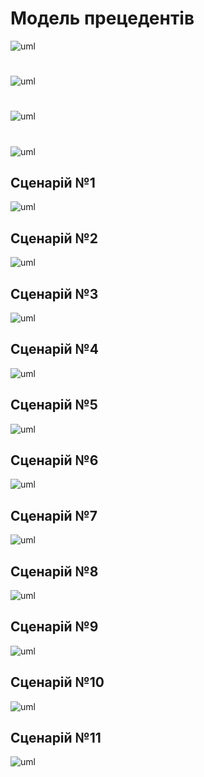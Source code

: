 # Модель прецедентів

![uml](http://www.plantuml.com/plantuml/png/XLJDRjD04BxdAKRXIa19ariL5VN04_I6L3cjJIkviUIV6uV4uOT3rIA1ZCG595x060ojqxYlCFD6p4xMtZYOr8Szp7ppxJVVZFSW22q_Z2xSZdKIUZvqyICbDAUOBhjW1V0yieEm0_nL-IzOqWnl1BF035Dw9yYZmFORm0-OKQp0aduMXMTU4_0DS_o5AHORi4FFTQs9vriCQR8nz8uIN6bvCqmtsKylpgU2boCAx1ChiA6xFnaV7Hxtd_Jtdqx6BwRu6LEkpEdJcaCt44ixryAauCVzDfP1pVATEqlmLjK1Pa3pjHsOiy95nJBu7yj0itoL7jxILQK1y0-7L-p83_4unJiEYaKhlk6DOHwqCUzL-cfZVvh-c5k9fhWYsMkNDwnRl1S56IxfMWYsXJ7e7sN3DihHBbK5bZpIrvIei3OaeIjW_BswYr4fBesh8pDaMKte-RrnDJGLbZs4NjHxDTO8ZTS9L-0o7HCK3cEi71kRgFa4t98JIkEe75CljC4_VtaMWkSqyOySnz50_Mt_2S3-blWRSw3PZb7MzHHJmYPTOi5PMe1YKQi8N7B3FgPCKT3YSLqWjYyLrQr6gkdgUPOWfXTyVRq4fH5iJq-bEnEHNrjxr6ZLP8t7mosFNDiHYmJMQewy8m_R8ggbOydejJKqt2wzvrgrqbmnLo-9jbA0xGsQGvwOTPDQh0dNEp3g770vFwT_0G00)

#

![uml](http://www.plantuml.com/plantuml/png/TP7FIiD04CRlUOeXFNUrkLLAADHNwAqWsxXuKADa4n14i2tgJMyLlFWADLeQ_wI-mZTlvEwcmHpQEMG2tpU_-ORjwrGcQNP-vbtAw5IUA1eE3ey24OXzklPeKvbMaTIA_Duu70witDiRXwCOhtoB1T_p8tBJfoW8AqA91TwmjXf-K1ZVX_ahKV2TJr9JXQ2Mb4f9wRRSUAx9ABr8oCUBcovumbEUEVP3DQbLGYrbgjjr0zxsUA9Z0v9DYAKXBV6ERtv2oJENaYVujNYiyMLCA-GyDwlco1i1HMSNFQZfp-xMJyUiAQEuoGYywZANl9sqmutmdxvUHY8JjNf0wYfLyR5kEeBjZhxvcWVy0m00)

#

![uml](http://www.plantuml.com/plantuml/png/SoWkIImgAStDuIf8JCvEJ4zL27LsYJVHCr2evbA0WjBYrEJ4ubG59Piakr3dU1CR_IIxcBmBYo_ilzXmOSE5JHTsN-o_s7HXXyA5lK3knWlxmC9xBkm0Aje2PEsziEDYgv92Oh42IBU2Sc9YQcfY8jZuMYumbPXSab-ae7HXmeLD5vj0-i6g7KjBCe32ogb0O6a9LiY5pJrwXY0NAG1jctHX1zZ6tK0RmGxQ3ZHmsiKci74GfTXDC8APi12eRnF81JXDCE82kndcEjqYNJkm1DnzK8iKz4hr839M2gaL9QbvASK8MIDiiWv04XWJ0000)

#

![uml](http://www.plantuml.com/plantuml/png/ZPJ1gjf058RtUOf1rwPDm8KYOh6lu4wGCGv5gcan2HHAGKrfDmLBARfieIyGrD1WDBx2cJUwPyRSkH6ImImYplpp_VyvPqZFy-d23-OpuoDrtjDtZ0pwRqTDypNvR93y2JpcK8-HMcVS7VH7pSwhSNVemb-8uGWH77W8UuZu6X829yZWmh_ohLZcIrp-nhTyHr1_XOmlKHL1oiCQeHuHC5Adb35AfTiNG_vGn_-m83NuYVmpeYw8MF6rnAq5HPv-CvbFNL9d-BHQyfnHbjQqyhp_u2e8c3KLJAHkY5gAu8pnKNKIV4YatwskxwZUgxmZgy95-Vo160an7D1dWowXx0nVmLLW8OFJOpuQ9-MrWqWGaBKgJ47sF-K_HCk6RW6fXzhQ0cIhicTqHGaGtRlP6ZVJqbqaDPX7dQegitNZ_mzxlaL3EVv2gog25qB_XWoEULXynN3cOG6WoQCI_O94rfr2ei7OXY51j-lUM3IwSaTT-Bm5n0pCsqwRi4y-SoVUowwjtRNKQVclL24rCwMfL2adlKhHr4gRJ5rd5anOCVPTCBkiC3GiLVJmZL-r9m00)


## Сценарій №1

![uml](http://www.plantuml.com/plantuml/png/hLNTRX915BxdAIRrrYYqYHU5aYRgXGzWOcACeNQnJH0Ch3U62nPClMbAKXjwerBZ2umhbEqk2wzmvetyvkmoBBkctOjEGpe_Cz_tpNVEcTtlsBMs_Ub3ez2mwhOuicg7LhiWucOwbNghQOjthKQhlLSi5aNd-BErLtfIhHnKNppRhJm-g8gNJz-M7fNodA0V96b6Bide9FrIVOmMgaSUUfwW1VsXG8t8HyybZsu4zajQOjt9nV1RVIMf70h90uWNytnJ8-MelZfz24wD1ROfpKdcmXpJ50gdD543d84mWtiEgHEW3O0Ngb4kj2iWpO0Kg5ESaggVyM9A8T260lz0XjzVMgIjYIUDEMgGY_oSRGdK6Mo2OA4SxJpKI7K2ZovPovr8ulahX1n_2MS5TB1D-270v682tOKwmPGZUEM2j_PMPBbvjfCy4El21k27SCgF7VEZ20YQW1kTtDWx2Mo6X6wEAgB1bvcG1p9G116DlXGO1W944yszONwkAFnKJXpRa7CS27090wbwuBxPZ09thERXgaPvt5shxfgTND9cj2jqlUcw0fsFteKWdtcNv4F_QxhAn6JufXp1RvP9Dm6wRZHcBvQH7u1NNpWQSu2R0rjPbangHq5aFXrTahg8jygPY-fnydgNdFtiepe3Fmy23Jypsm3jSEqmF7cuZXTdIJGecwtDbcs9zl7x8riygDThQEjewWhz3fnh2iZJofDBfXxC9CB5S3oHbZrEvTSrcwT5Oc568MiBLxSs9xcU93-B0Kc-HzQvwEcuCuZcJND1qrD3pUzgGP0ptIYaUxHdEsjFAbdrOnfTJmiAOlKIOZYiIIjI5ff7ytyFJJQJKbd4cREYZe1edcNXG1L4kjtwrRf7_tPkyQzZjpwM2_jOm2Vz7m00)


## Сценарій №2

![uml](http://www.plantuml.com/plantuml/png/dPJFRX814CRlFCMaNWs21m-5aYRgmGSmCJ76KBlO9WY6hXV3eTtLza8qQHgQ-4SqVO4LmTA5NLxXcpVocrrOC34KkwVExinllfdvolQ1MssvRrxLStMdvigUKzrrMZcPFTaVvLgpuSgBPhtPsYeK2dAm_zRPAjwhb7SgZnvibk_iLEJn_UTtyyLrAl0L0IxHHv1MuW9zxU9AFOm4VT4ZZFI8qH0JzTSYNkW90jP56274QCRzX5WFKvRwrazFRWj-BEW8rgBtC2HdY04f4yGahUWWXjKpOTvFZ3bNc5RWIZXqWAcbhzNsErjUgaz8HpqolLdJKtrFxE26gpgr5P7vWIkBj9iYJ7sWnzhLywJ9jIHv-2JFS-UBb6DYAC9Npu0sPu2GE9-Xnw75rDjPC15yHenVp8eGCxGlWXwJ3ncFROp_CX--9KUt1KV9YgdZc9J8YAPbCKs6T1gxSvydSVjVLsndDSa_I1PjYhbNFSj6c1uwJ1HC4QelJ-VNULPAuN_RhRqCwh6frSNSaq-GlajqJ8ZPMEnfjgFfV4VQsIYjq6rVbfkSc-NI1V7aPmOooCVhvN4GfWuITtHejjMEBcMbZQRhI6l_vPuhjsgrAf_59Ss-NrZz6sECo8YNFsMUobxQgGotT8pcwr9kc-_va_K7)


## Сценарій №3

![uml](http://www.plantuml.com/plantuml/png/SYWkIImgAStDuSf9JIjHo4XDJ4ajubA00ZZ39Yq_hqGXEJydlyZMmC10eJYpAjNMqCpE9idEqyNAHZ_9JY7KETv8pqZF450wrQGq34JXlQUO0tW2i_4UuawtwW6oQ19eDaL194AX_k05XhIXqwb9h_1zD_BD6nfQi3ZWflIzvFjvttj9mM01YpLQs8Z5EpfEq669BP_Gis89PrXW1oU_0xm9xxDXoGPjaiONQrW1zt3mS549SmoY9AJ2L0K7hCyDFcC77RvXKzX7nojMWXdGZWhFRAHRw0mzcoIs3tHOivBfPuAoBFTSS6X5gVX_7ihbHU6HTV0Ls9o6O3aLebUL_9Ffz7n99jvq8HANhcKZ9ZX59uNbX0qsnoRqp-tTpVukjSv_ss4-OlIWn-h2O17orDWyB5yCl3hOmRCoLvZhOukjz9RNMPGuFeZya2wkPC1AqvkTNafsOEd-8Jkxb47aG_i1)


## Сценарій №4

![uml](http://www.plantuml.com/plantuml/png/bPFDhj9G58NdFCLEdHhbEd1muPARg0CVmCIPuKeh94XDgHF3W9y47107HY4XAXfZuh1MAlq1V8LrtiYzst82XcXlEsdtoVhMEMllSzbrwuxxydcxr3OjbvfclM4w9SeV_L6rx8vBJ-ssxLoKosNgjbwP5sTtQzMhsiFxvzNRLpLwTE_9dLly5j7W8poiuSFBj5XYfrwh4MAIifgfeHeL0drL4tXgW2r2n0Xpt89nVOHg81onKPERX2zP1G4sy0hHbmYO4s35b0rsyF_bGB9nh13B0dmoiE3o41uIbluq2Zb-PhSr4nCrPIdBSxyvjWoAk1OIVcF7jdrs-v4UFDAf5V9uArcnmnlERgjcnF65SWos6pDadbh-bqHuZs_SS7dF2D-bU_3-sa-U2SSqKaCnGtIjuS8dwQqaduEPD4OWOQJdZxAz7Y7DJcC_n-b_xrIpUbgJNW3zTquocn8p6yVyzOx4BCqS2G8oe6VLgEJyey7g7R8aQf-LgpJXAR7mL4mLhUdOhabEwrdJfHkMLUT7Bt4SX0yC-uKamnujFNYyRuOkIn82F3Yh_Q9IkkGwt_W_)


## Сценарій №5

![uml](http://www.plantuml.com/plantuml/png/hLNDQXDH5DxdAIvrAxK_uA99Gq5T-02282AfdTX2J2GTDv95agdj9XW8PRgnLl45nj7OQNwcht3E6_bza_GwQL8wIYyCS-_9dE_xpi-vsTftItNt_TjAhkAKNRFhb7QSUivCbzqKohMgQrxNAhNwvihAYjdV--1ihZui5hQBJnzl51vi5yspHw_MbrUpUCYf178keGGJJ_agVVa5sq_rQDMsH8OVgA_jJ83VzGXkBHbB90E9hi4E01XhyxwHRn9fIzkmZoJ8X7mcVMqIHptun19Qz9xwiBRK0zvO_KneL7GEfA5su8L0frXdiFs0rPS1h8U8ksiaJ0YQLxb9o0E467DlywDU9kOUCmE6Jtf4jGR9YkWyfJj9XDoAP9uyPv6NL-UIQo2iR_G0U1-XEvG-S3k6dr2odXYe3Y30GmByp4Hh2uWkMH8-IJv26B2DzH2cbi4stKia7sitCz_w0hwG2TDM4g4CQEDxKdMMOQG-6--VXaQ-i5jPKhhA1Uh10708j0cyYzbw91kdkdCrdycvSLrgmtwV3BKzRHWvdKmLIDbWnmOlib_2rJCl5WtWo_oKP6Pc6YbGEnlimwPszJXTuyvS9YN8M-zgpNLCVU_DhclkbSibhBzPuq1yXhZVCfG8SkBqJxO3hP5f8LnkHXhe65wC8daGfWU9Wf5wpALTIzGutovB-HiIJ6kQfiSiJaUfa-g5EmnqRJvG7kQKyBBW970aPCXgfFJyLor32Ha-7ZOwyy3D7OQsVbiDxQN86jvy8M9-uBTusNiodqjDH-rTFhS5Klpl_G40)


## Сценарій №6

![uml](http://www.plantuml.com/plantuml/png/ZLNHJXDH47tlLqpmbLH8Z0yK28dwu0UOc1XZG5eXGMfAVJ4yTBiAF91Y35aIewBn1vQbXRM5yWipV-GvJDYjR8Ax3-NUtRddd9avTrZQQY-tsk_VRbGswesshDMNL-kjYeW_sMA-qTnio-lcHhErC3Cp8rlh7-eBimyNvrSMdpwUcx-_iYZF7hrwK9qjSqA_QwpdccZi9_MNTR4RMqTJh5BXHukiMmhij-rgR85UQgf3JHrIFmEXIyXfm0Csm6wW5ngNmZpMWNKGtxSGPyQQ5745Fm5b8cWNeQJ_8vg8NlbH71mWz18HU3_M4nrfJ1qM2RU8Yd5gR4VYsZGjfUqdOi-XQsJxE1TRjr14Y07jWH1T4sS8F9RimYLbXjG4UKDysR78JyH21CI7ri5lL4hJ5zOUM3tRPSAWOoT1uC17rnB_YoHFdjD2rLcXG-n04zU34ZCdMeFuV9MdSxVeKkf_ME2byYOIVOU4OEYmUvdw7BA-kNfpLxYNxTmOsrdazTNATdEU5PC8b2K_5FmXxvKEBPGNUeXrtqCcC-nLgzMNDQVvrylRa-37A06nngXK273xI3Lw0UYfykQOgXNouNwIw4XZqh1SrWCHD_3s03JPnPuggpTHvaopx0k1R0-k6HPxNZHnA7f2Eel8vSzcirsNrlgRjRRSQpIMyUG6u1tv1hOpQ4t9E_4fjrxsaXqctAt-QTyxrzSHYtYUroAlB5_WwvnGg8x0XF0ncwmNdfI5qvvje2d7GjwJcD1dFdxufTYEIK5VlQLwwXsFzFAcw-ethmU9ZkdMu30xHKJFWpcDEhai6fw7Abn2pTrsfGyIAhKz1BbfRzkiZ6yzMOvIG1quZqCCVNvQuFP8IEU-0DedOI_KbnHSeM3jUqrTiBS7uZ2uEP4jol0mVRsW5jOcRcppNQsoXDxZF-9V)


## Сценарій №7

![uml](http://www.plantuml.com/plantuml/png/bPJ1RjD048RlUOfLkQAI8iIXIQDAm847GEA6KkhGIY56gRcW75nRAXSKK5Mb5w0WZbmioqvSkt6bFi7C6_7FsjtQe1BNXyWxtlbcvfzVsJvm-cFd_TjXQsWD7BLdzNUjSKkLZtdf3koHerxRGtkyrMwtrS7-1sjhut6lkzDx_dIp-s2dfruyUVLe_M6J3Ff60IqefA38f6DAA48ieuGzIfHyv1bxZM2_-2C5V4XBG59AIkGN43pAsRslw2UmXpZ5T4518-OPnUpYViG-Sd8A3VUOPnI1veEtv5aZsW-G5Y1b_0bP0Nl_Z1tJ4hJFPd3s6u45a08xXGHeHa65H99HumYOqwBEIfHwzb9MjxvHaKr98-Zk0h-YR8X0atRlP1twhlS6VNMDSmp0HveUi8l2vtg0Ej8QxLwxL9ydDprFp4rjQdFQLE8uSPQKOx_mMAehNr9QwNxjRokkTSeYDGzDgkWpTZKdr-WJTVMx34Lwi7a1kieK0fc8TYd28XQAoH2SN-lPCTYHxLXglFzcpr7t1eC-dXivnJbVWPvBZu3arKzcbIO8lJJkTh5gygHuEwc9S-j0gwKvfKYsg5MV0WjABDeYk2WzEls_hpgLbThlEgrjZ8C_gpy0)


## Сценарій №8

![uml](http://www.plantuml.com/plantuml/png/fPJFhj9G4CRtVOhp0EOA2rtSSibDTEC3k3B6NAH44wG6wiQmG9h0XeWIWYj0uWlKMgJyARp2Ds_aTmvOIwAXYIGqFUdCxvlvPjhRbdVNzDwzgLjrf-QfLyvTrMbQwlHBRqerj-6fbsxTRTuK2WNLUltUkIa-B9SgvIUFhqltAsNrzD6B1rV5gsAU74mHO8KGmJ4NSoobWoL-O2j39E9B5x6I3pWWvdMFZS86UyRmA5tnTQxqPO8mbzutwICWA45CJdnI_OG8Ep8IcHXgXp5ThN9FON5KOaqx17aqqXuYLhTZoM6gCw96H9hkYbgvQ5z9Mf6qbG6pM5UMHVftNIr-CYeXS_Z7gutu_-VLI7j4tO_IrzLgSgmnXFHer9SBJUNIc9bPq2CpaJKrf6TQ2QH3xjfed2ETHlNtUffp-z_ZQwUPPhlJqxM-O6h2Z5My6zCiKyh1E9V6FiCYn_8zju-rdAzBEwE8EVFOAF-HyN6W4EX6iILWfV0POzlA99mcV33p3VNx8EEpDy6-sBv-dYNEpDEOqVvVMHcxtBUsTKkh-KNu1G00)


## Сценарій №9

![uml](http://www.plantuml.com/plantuml/png/ZPDFpj9G5CNdhE8km2WCTC0VGg8J5-3OW9HeWjH0dHW620OcHWqnC08bke3QG2YbhLiuRqVVUQ_zcZ9elZuISWkytpdtt4jdudJ7piVtmyhG6ZZorkhshN55qfCLpO4zSkIDFRJ7hMgrAfDtdwnMxLcxsMk_V55lFkcrvTNprqyVr_Ihp2tiuE8C3svo6rkuwhEQ8-RxGd_EsXVrHMrmLL_LNCrAOV-ebGOXWey0VWh_WID2aYAr8Puik4PgzaXmW6-4JmZXbjBuXHC99nnfD4GCBzDPK-Ee6o2FMgLelqawasIwrBvIrj-iS-rsIUVV1O4sdHXEKrhnPrufeRMEXCXlQgND2LFoDIQbRn_eePJ6taJFICm0BaBEalr5r9YHUp4QjqXhrBzVE_CyBPxMDBjfjZPxgWjsoS9GFc3rKxIa82R9HoGu2rrSpOpfXamJMl79xvrQD19ZjwiopSiVj3qT9gNfuRzn4YCGbh7syKztOQ89rQ80NzotyEJbzkPR7w4HX9UCBF5WqdVJ_FDU4fbSXFQ7HgN3-FdllmC0)


## Сценарій №10

![uml](http://www.plantuml.com/plantuml/png/SYWkIImgAStDuSf9JIjHo4XDJ4ajubA00ZZ39Yq_hqGXEJydlyZMmC10eJYpAjNMqCpE9idEqyNAHZ_9JY7KETvKpn08ZG2DKpjEmq0Kx3d5TZIS86au3BJ00LB4CKeQX564J1K-uW9BI8W3jhd2p8sOVGRBZeYoZQLTUJupxsqC2WjuRB24Rz1umffZhF6EBsQec7A2mk5RbpMlcUlw9ehubJDu9gXGu1F5B_qTLYZ5KZ5dmebOlGHgZaySNb24EucNy34QhTaLKs5gB5kTENFT9cPVMb5ipsBQC0q9XPAlBXTgl0Mt-D1V5IfcpipAUeWJ8ZfzT6nIC0sbSXQPP1vQalAj4F8hRXH6uZbLLGy7OaLfFDeqr9BDP1lyJosCjmnRq-XJdb-S_UsYdKVx1pXgaRRAxMdWiB1_L8iYUjwx8Ed4KHupsrFQi97hxyIeIsfLs5vwWRIi8cw7P05tjdPuC46loS7EMn1Atl_bx2I_l1eUdQerlUGV)


## Сценарій №11

![uml](http://www.plantuml.com/plantuml/png/jLJTQjH05BxFKnpmLkgke1VDTYce5pw084YHhKrGM3UoZJUo5sc3zKP4IkdUs5Nn1P9jwwPfcxp2cJVocpDnt21k8c9AsSnalf_vpfdPt0q7u_3row4pzFoGddk37M_iKFNObvuVZ49w5Wo3yKQdqw7T5s-yZUxTVc-x__3-Uk_MTfyUtNjwPwsBlzjhtJOuFk645ppdnE3v2v_p6UPELQndrJvdnAMAC8KXSSu51fdQK_lLYdUSj5BwfbUgFRxc32nPfVSHQbVgcA_LiN16eWcDcyHVZGuSNRNK-CpdOC0EL0nCmNEhSmYDCx35u8DM6pR9OW6cI_KUAFYgkAR6CISscN_9vL3d0OqFGC0P8Q9CI19rW52c8jh8H0yUwygl21HcJJhudnlJYsfbR3VoLqt7CoadOfQYNX043v0Pab4HY2_grkN56-tyx6yPJ_viU6AHSZpiQ9tun7Gcv7Ey7P4fHYvcIivLR1VJauQMtdADZtgtJPRLf7V0d0hckoX2kXG31UUalrQLBtKKwgqLS1jtMKiRQZDEmH292kWAlHZ0L4ENVBiMCmf2Z-JYkE7x0po_QgUxzHCNy7p96L15xPDf6Jk5qWYNipBftqEsGKyvhSxVANw1slgF9fkADZETAGVhgFaACqwNEYvuvJgRKCEj_0C0)
